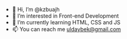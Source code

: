 - 👋 Hi, I’m @kzbuajh
- 👀 I’m interested in Front-end Development
- 🌱 I’m currently learning HTML, CSS and JS
- 📫 You can reach me uldaybek@gmail.com

<!---
kzbuajh/kzbuajh is a ✨ special ✨ repository because its `README.md` (this file) appears on your GitHub profile.
You can click the Preview link to take a look at your changes.
--->
